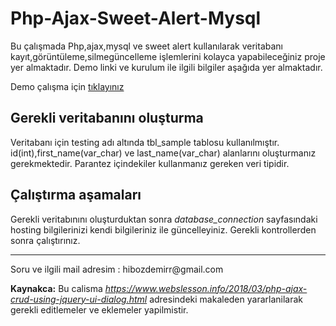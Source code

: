 # Php-Ajax-Sweet-Alert-Mysql

Bu çalışmada Php,ajax,mysql ve sweet alert  kullanılarak veritabanı kayıt,görüntüleme,silmegüncelleme 
işlemlerini kolayca yapabileceğiniz proje yer almaktadır.
Demo linki ve kurulum ile ilgili bilgiler aşağıda yer almaktadır.

Demo çalışma için <a href="http://muhendishalil.atwebpages.com/ajaxdemo"> tıklayınız </a>


<b>Gerekli veritabanını oluşturma</b>
-----------------------
Veritabanı için testing adı altında tbl_sample tablosu kullanılmıştır. 
id(int),first_name(var_char) ve last_name(var_char) alanlarını oluşturmanız gerekmektedir.
Parantez içindekiler kullanmanız gereken veri tipidir.

<b>Çalıştırma aşamaları </b>
-----------------------------
Gerekli veritabınını oluşturduktan sonra <i>database_connection</i> sayfasındaki hosting 
bilgilerinizi kendi bilgileriniz ile güncelleyiniz. Gerekli kontrollerden sonra çalıştırınız.

<hr>
Soru ve ilgili mail adresim : 
hibozdemirr@gmail.com


<b>Kaynakca:</b>
Bu calisma <i>https://www.webslesson.info/2018/03/php-ajax-crud-using-jquery-ui-dialog.html</i> adresindeki makaleden 
yararlanilarak gerekli editlemeler ve eklemeler yapilmistir.



